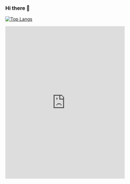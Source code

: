 ### Hi there 👋

<!--
**Gandalf329/Gandalf329** is a ✨ _special_ ✨ repository because its `README.md` (this file) appears on your GitHub profile.

Here are some ideas to get you started:

- 🔭 I’m currently working on ...
- 🌱 I’m currently learning ...
- 👯 I’m looking to collaborate on ...
- 🤔 I’m looking for help with ...
- 💬 Ask me about ...
- 📫 How to reach me: ...
- 😄 Pronouns: ...
- ⚡ Fun fact: ...
-->
[![Top Langs](https://github-readme-stats.vercel.app/api/top-langs/?username=Gandalf329&hide=html,java,jupyter%20notebook,shell,powershell,batchfile,css,aspnet,ruby&layout=compact)](https://github.com/Gandalf329)
<iframe src="https://giphy.com/embed/yy0hw3zMvOf4I" width="376" height="480" frameBorder="0" class="giphy-embed" allowFullScreen></iframe>
